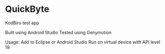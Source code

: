 QuickByte
=========

KodBiro test app

Built using Android Studio
Tested using Genymotion


Usage:
Add to Eclipse or Android Studio
Run on virtual device with API level 19
